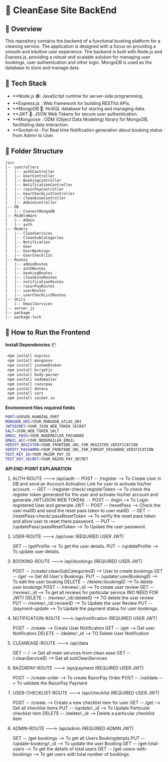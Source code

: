 # 🧹 CleanEase Site BackEnd

## 🚀 Overview
This repository contains the backend of a functional booking platform for a cleaning service. The application is designed with a focus on providing a smooth and intuitive user experience. The backend is built with Node.js and Express.js, providing a robust and scalable solution for managing user bookings, user authentication and other logic. MongoDB is used as the database to store and manage data.

## 🧰 Tech Stack

- **Node.js 🟢: JavaScript runtime for server-side programming.
- **Express.js : Web framework for building RESTful APIs.
- **MongoDB 🍃: NoSQL database for storing and managing data.
- **JWT 🔐: JSON Web Tokens for secure user authentication.
- **Mongoose : ODM (Object Data Modeling) library for MongoDB, facilitating data interaction.
- **Socket-io : For Real time Notification generation about booking status from Admin to User.

## 📂 Folder Structure
```
/src
|-- controllers
|   |-- authController
|   |-- UserController
|   |-- BookingController
|   |-- NotificationController
|   |-- razorPayController
|   |-- UserCheckListController
|   |-- cleanEaseController
|   |-- AdminController
|-- DB
|   |-- ConnectMongoDB
|-- MiddleWare
|   |-- Admin
|   |-- auth
|-- Models
|   |-- CleanServices
|   |-- CleanSubCategories
|   |-- Notification
|   |-- User
|   |-- UserBookings
|   |-- UserChecklist
|-- Routes
|   |-- adminRoutes
|   |-- authRoutes
|   |-- bookingRoutes
|   |-- cleanEaseRoutes
|   |-- notificationRoutes
|   |-- razorPayRoutes
|   |-- userRoutes
|   |-- userCheckListRoutes
|-- Utils
|   |-- EmailServices
|-- server.js
|-- package
|-- package-lock
```

## 🧪 How to Run the Frontend
**Install Dependencies** 📦
   ```bash
	npm install express
	npm install mongoose
	npm install jsonwebtoken
	npm install bcryptjs
	npm install body-parser
	npm install nodemailer
	npm install razorpay
	npm install dotenv
	npm install cors
	npm install socket.io
   ```


**Environment files required fields**
```bash
PORT=SERVER_RUNNING_PORT
MONGODB_URI=YOUR_MONGODB_ATLAS_URI
JWTSECRET=YOUR_JSON_WEB_TOKEN_SECRET
SALT=JSON_WEB_TOKEN_SALT
GMAIL_PASS=YOUR_NODEMAILER_PASSWORD
GMAIL_ACC=YOUR_NODEMAILER_EMAIL
VERIFY_REGISTER=YOUR_FRONTEND_URL_FOR_REGISTER_VERIFICATION
VERIFY_PASSWORD=YOUR_FRONTEND_URL_FOR_FORGOT_PASSWORD_VERIFICATION
TEST_KEY_ID=YOUR_RAZOR_PAY_ID
TEST_KEY_SECRET=YOUR_RAZOR_PAY_SECRET
```

**API END-POINT EXPLANATION**

1. AUTH-ROUTE ---> /api/auth
   -- POST -- /register --> To Create User in DB and send an Account Activation Link for user to activate his/her account.
   -- GET  -- /register-check/:registerToken --> To check the register token generated for the user and activate his/her account and generate JWT(JSON WEB TOKEN).
   -- POST -- /login --> To Login registered User and generate JWT
   -- POST -- /resetPass --> Check the user mailID and send the reset pass token to user mailID.
   -- GET  -- /resetPass-check/:passResetToken --> To verify the reset pass token and allow user to reset there password.
   -- PUT  -- /updatePass/:passResetToken --> To Update the user password.

3. USER-ROUTE ---> /api/user (REQUIRED USER JWT)

	GET  -- /getProfile --> To get the user details.
	PUT  -- /updateProfile --> To update user details.

4. BOOKING-ROUTE ---> /api/bookings (REQUIRED USER JWT)

	POST -- /create/:cleanSubCategoriesID --> User to create bookings
	GET  -- /get --> Get All User's Bookings.
	PUT  -- /update/:userBookingID --> To edit the user booking
	DELETE -- /delete/:bookingID --> To delete user bookings
	POST -- /review/:_id --> To create user review
	GET  -- /review/:_id --> To get all reviews for particular service (NO NEED FOR JWT)
	DELETE -- /review/:_id/:deleteID --> TO delete the user review
	PUT  -- /review/:_id/:reviewID --> To Update the user Review
	PUT  -- /payment-update --> To Update the payment status for user bookings.
	
5. NOTIFICATION-ROUTE ---> /api/notification (REQUIRED USER JWT)

	POST -- /create --> Create User Notification
	GET  -- /get --> Get user Notification
	DELETE -- /delete/:_id --> TO Delete User Notification

6. CLEANEASE-ROUTE ---> /api/data

	GET  -- / --> Get all main services from clean ease
	GET  -- /:cleanServiceID --> Get all subCleanServices

7. RAZORPAY-ROUTE ---> /api/payment (REQUIRED USER JWT)

	POST -- /create-order --> To create RazorPay Order
	POST -- /validate --> To validate the RazorPay Payment

8. USER-CHECKLIST-ROUTE ---> /api/checklist (REQUIRED USER JWT)

	POST -- /create --> Create a new checklist item for user
	GET  -- /get --> Get all checklist items
	PUT  -- /update/:_id --> To Update Particular checklist item
	DELETE -- /delete/:_id --> Delete a particular checklist item

9. ADMIN-ROUTE ---> /api/admin (REQUIRED ADMIN JWT)

	GET  -- /get-bookings --> To get all Users Bookingdetails
	PUT  -- /update-booking/:_id --> To update the user Booking
	GET  -- /get-total-users --> To get the details of total users
	GET  -- /get-users-with-bookings --> To get users with total number of bookings.

